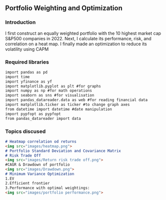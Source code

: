 ## Portfolio Weighting and Optimization


### Introduction

I first construct an equally weighted portfolio with the 10 highest market cap S&P500 companies in 2022. Next, I calculate its performance, risk, and correlation on a heat map. I finally made an optimization to reduce its volatility using CAPM

### Required libraries

```` markdown
import pandas as pd
import time
import yfinance as yf
import matplotlib.pyplot as plt #for graphs
import numpy as np #for math operations
import seaborn as sns #for visualisation
import pandas_datareader.data as web #for reading financial data
import matplotlib.ticker as ticker #to change graph axes
from datetime import datetime #date manipulation
import pypfopt as pypfopt
from pandas_datareader import data
````

### Topics discused

````markdown
# Heatmap correlation od returns
<img src="images/heatmap.png">
# Portfolio Standard Deviation and Covariance Matrix
# Risk Trade Off
<img src="images/Return risk trade off.png">
#CAGR & Drawdown of portfolio
<img src="images/Drawdown.png">
# Minimum Variance Optimization
1.EV
2.Efficient frontier
3.Performance with optimal weightings:
<img src="images/portfolio performance.png">
````



